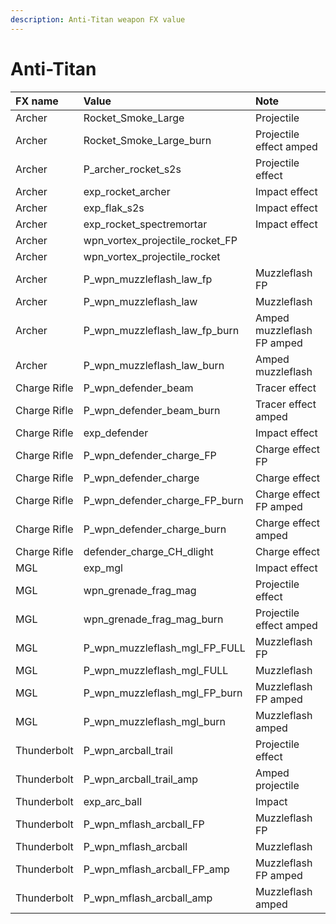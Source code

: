 ```yaml
---
description: Anti-Titan weapon FX value
---
```


# Anti-Titan

| FX name | Value | Note |
| :--- | :--- | :--- |
| Archer | Rocket\_Smoke\_Large | Projectile |
| Archer | Rocket\_Smoke\_Large\_burn | Projectile effect amped |
| Archer | P\_archer\_rocket\_s2s | Projectile effect |
| Archer | exp\_rocket\_archer | Impact effect |
| Archer | exp\_flak\_s2s | Impact effect |
| Archer | exp\_rocket\_spectremortar | Impact effect |
| Archer | wpn\_vortex\_projectile\_rocket\_FP |  |
| Archer | wpn\_vortex\_projectile\_rocket |  |
| Archer | P\_wpn\_muzzleflash\_law\_fp | Muzzleflash FP |
| Archer | P\_wpn\_muzzleflash\_law | Muzzleflash |
| Archer | P\_wpn\_muzzleflash\_law\_fp\_burn | Amped muzzleflash FP amped |
| Archer | P\_wpn\_muzzleflash\_law\_burn | Amped muzzleflash |
| Charge Rifle | P\_wpn\_defender\_beam | Tracer effect |
| Charge Rifle | P\_wpn\_defender\_beam\_burn | Tracer effect amped |
| Charge Rifle | exp\_defender | Impact effect |
| Charge Rifle | P\_wpn\_defender\_charge\_FP | Charge effect FP |
| Charge Rifle | P\_wpn\_defender\_charge | Charge effect |
| Charge Rifle | P\_wpn\_defender\_charge\_FP\_burn | Charge effect FP amped |
| Charge Rifle | P\_wpn\_defender\_charge\_burn | Charge effect amped |
| Charge Rifle | defender\_charge\_CH\_dlight | Charge effect |
| MGL | exp\_mgl | Impact effect |
| MGL | wpn\_grenade\_frag\_mag | Projectile effect |
| MGL | wpn\_grenade\_frag\_mag\_burn | Projectile effect amped |
| MGL | P\_wpn\_muzzleflash\_mgl\_FP\_FULL | Muzzleflash FP |
| MGL | P\_wpn\_muzzleflash\_mgl\_FULL | Muzzleflash |
| MGL | P\_wpn\_muzzleflash\_mgl\_FP\_burn | Muzzleflash FP amped |
| MGL | P\_wpn\_muzzleflash\_mgl\_burn | Muzzleflash amped |
| Thunderbolt | P\_wpn\_arcball\_trail | Projectile effect |
| Thunderbolt | P\_wpn\_arcball\_trail\_amp | Amped projectile |
| Thunderbolt | exp\_arc\_ball | Impact |
| Thunderbolt | P\_wpn\_mflash\_arcball\_FP | Muzzleflash FP |
| Thunderbolt | P\_wpn\_mflash\_arcball | Muzzleflash |
| Thunderbolt | P\_wpn\_mflash\_arcball\_FP\_amp | Muzzleflash FP amped |
| Thunderbolt | P\_wpn\_mflash\_arcball\_amp | Muzzleflash amped |


